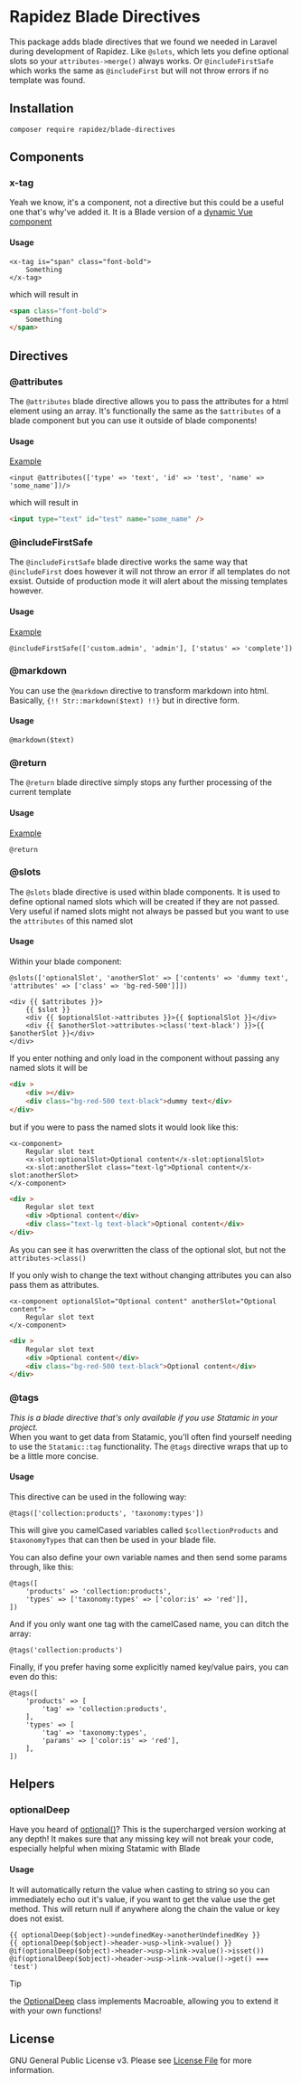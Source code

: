 # Rapidez Blade Directives

This package adds blade directives that we found we needed in Laravel during development of Rapidez. Like `@slots`, which lets you define optional slots so your `attributes->merge()` always works. Or `@includeFirstSafe` which works the same as `@includeFirst` but will not throw errors if no template was found.

## Installation

```
composer require rapidez/blade-directives
```

## Components

### x-tag

Yeah we know, it's a component, not a directive but this could be a useful one that's why've added it. It is a Blade version of a [dynamic Vue component](https://vuejs.org/guide/essentials/component-basics.html#dynamic-components)

#### Usage

```blade
<x-tag is="span" class="font-bold">
    Something
</x-tag>
```

which will result in

```html
<span class="font-bold">
    Something
</span>
```


## Directives

### @attributes

The `@attributes` blade directive allows you to pass the attributes for a html element using an array. It's functionally the same as the `$attributes` of a blade component but you can use it outside of blade components!

#### Usage

[Example](https://github.com/rapidez/statamic/blob/066b5d336e44890c5b4049f5df3c62b15ed302b2/resources/views/page_builder/form.blade.php#L9)

```blade
<input @attributes(['type' => 'text', 'id' => 'test', 'name' => 'some_name'])/>
```

which will result in

```html
<input type="text" id="test" name="some_name" />
```

### @includeFirstSafe

The `@includeFirstSafe` blade directive works the same way that `@includeFirst` does however it will not throw an error if all templates do not exsist.
Outside of production mode it will alert about the missing templates however.

#### Usage

[Example](https://github.com/rapidez/statamic/blob/066b5d336e44890c5b4049f5df3c62b15ed302b2/resources/views/page_builder.blade.php#L2)

```blade
@includeFirstSafe(['custom.admin', 'admin'], ['status' => 'complete'])
```

### @markdown

You can use the `@markdown` directive to transform markdown into html. Basically, `{!! Str::markdown($text) !!}` but in directive form.

#### Usage

```blade
@markdown($text)
```

### @return

The `@return` blade directive simply stops any further processing of the current template

#### Usage

[Example](https://github.com/rapidez/statamic/blob/066b5d336e44890c5b4049f5df3c62b15ed302b2/resources/views/page_builder/form.blade.php#L5)

```blade
@return
```

### @slots

The `@slots` blade directive is used within blade components.
It is used to define optional named slots which will be created if they are not passed.
Very useful if named slots might not always be passed but you want to use the `attributes` of this named slot

#### Usage

Within your blade component:
```blade
@slots(['optionalSlot', 'anotherSlot' => ['contents' => 'dummy text', 'attributes' => ['class' => 'bg-red-500']]])

<div {{ $attributes }}>
    {{ $slot }}
    <div {{ $optionalSlot->attributes }}>{{ $optionalSlot }}</div>
    <div {{ $anotherSlot->attributes->class('text-black') }}>{{ $anotherSlot }}</div>
</div>
```

If you enter nothing and only load in the component without passing any named slots it will be

```html
<div >
    <div ></div>
    <div class="bg-red-500 text-black">dummy text</div>
</div>
```

but if you were to pass the named slots it would look like this:

```blade
<x-component>
    Regular slot text
    <x-slot:optionalSlot>Optional content</x-slot:optionalSlot>
    <x-slot:anotherSlot class="text-lg">Optional content</x-slot:anotherSlot>
</x-component>
```

```html
<div >
    Regular slot text
    <div >Optional content</div>
    <div class="text-lg text-black">Optional content</div>
</div>
```

As you can see it has overwritten the class of the optional slot, but not the `attributes->class()`

If you only wish to change the text without changing attributes you can also pass them as attributes.

```blade
<x-component optionalSlot="Optional content" anotherSlot="Optional content">
    Regular slot text
</x-component>
```

```html
<div >
    Regular slot text
    <div >Optional content</div>
    <div class="bg-red-500 text-black">Optional content</div>
</div>
```

### @tags

*This is a blade directive that's only available if you use Statamic in your project.*  
When you want to get data from Statamic, you'll often find yourself needing to use the `Statamic::tag` functionality. The `@tags` directive wraps that up to be a little more concise.

#### Usage

This directive can be used in the following way:

```blade
@tags(['collection:products', 'taxonomy:types'])
```

This will give you camelCased variables called `$collectionProducts` and `$taxonomyTypes` that can then be used in your blade file.

You can also define your own variable names and then send some params through, like this:

```blade
@tags([
    'products' => 'collection:products',
    'types' => ['taxonomy:types' => ['color:is' => 'red']],
])
```

And if you only want one tag with the camelCased name, you can ditch the array:

```blade
@tags('collection:products')
```

Finally, if you prefer having some explicitly named key/value pairs, you can even do this:

```blade
@tags([
    'products' => [
        'tag' => 'collection:products',
    ],
    'types' => [
        'tag' => 'taxonomy:types',
        'params' => ['color:is' => 'red'],
    ],
])
```

## Helpers

### optionalDeep

Have you heard of [optional()](https://laravel.com/docs/10.x/helpers#method-optional)? This is the supercharged version working at any depth!
It makes sure that any missing key will not break your code, especially helpful when mixing Statamic with Blade

#### Usage

It will automatically return the value when casting to string so you can immediately echo out it's value, if you want to get the value use the get method.
This will return null if anywhere along the chain the value or key does not exist.
```blade
{{ optionalDeep($object)->undefinedKey->anotherUndefinedKey }}
{{ optionalDeep($object)->header->usp->link->value() }}
@if(optionalDeep($object)->header->usp->link->value()->isset())
@if(optionalDeep($object)->header->usp->link->value()->get() === 'test')
```

> [!TIP]
> the [OptionalDeep](https://github.com/rapidez/blade-directives/blob/master/src/OptionalDeep.php#L15) class implements Macroable, allowing you to extend it with your own functions!

## License

GNU General Public License v3. Please see [License File](LICENSE) for more information.
